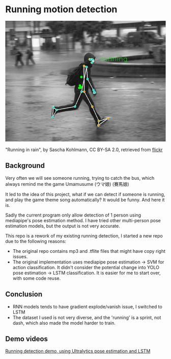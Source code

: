 # Running motion detection

![thumbnail](images/thumbnail.jpg)

"Running in rain", by Sascha Kohlmann, CC BY-SA 2.0, retrieved from [flickr](https://www.flickr.com/photos/skohlmann/24915873875/in/photostream/)

## Background

Very often we will see someone running, trying to catch the bus, which always remind me the game Umamusume (ウマ娘) (賽馬娘)

It led to the idea of this project, what if we can detect if someone is running, and play the game theme song automatically? It would be funny. And here it is.

Sadly the current program only allow detection of 1 person using mediapipe's pose estimation method. I have tried other multi-person pose estimation models, but the output is not very accurate.

This repo is a rework of my existing running detection, I started a new repo due to the following reasons:

- The original repo contains mp3 and .tflite files that might have copy right issues.
- The original implementation uses mediapipe pose estimation -> SVM for action classification. It didn't consider the potential change into YOLO pose estimation -> LSTM classification. It is easier for me to start over, with some code reuse.

## Conclusion

- RNN models tends to have gradient explode/vanish issue, I switched to LSTM
- The dataset I used is not very diverse, and the 'running' is a sprint, not dash, which also made the model harder to train.

## Demo videos
[Running detection demo, using Ultralytics pose estimation and LSTM](https://www.youtube.com/watch?v=tkHygnV7M2M)